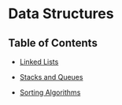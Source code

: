 # Data Structures

## Table of Contents

* [Linked Lists](/Data-Structures/LinkedLists)

* [Stacks and Queues](/Data-Structures/StacksAndQueues)

* [Sorting Algorithms](/Data-Structures/Sorting_Algorithms)
